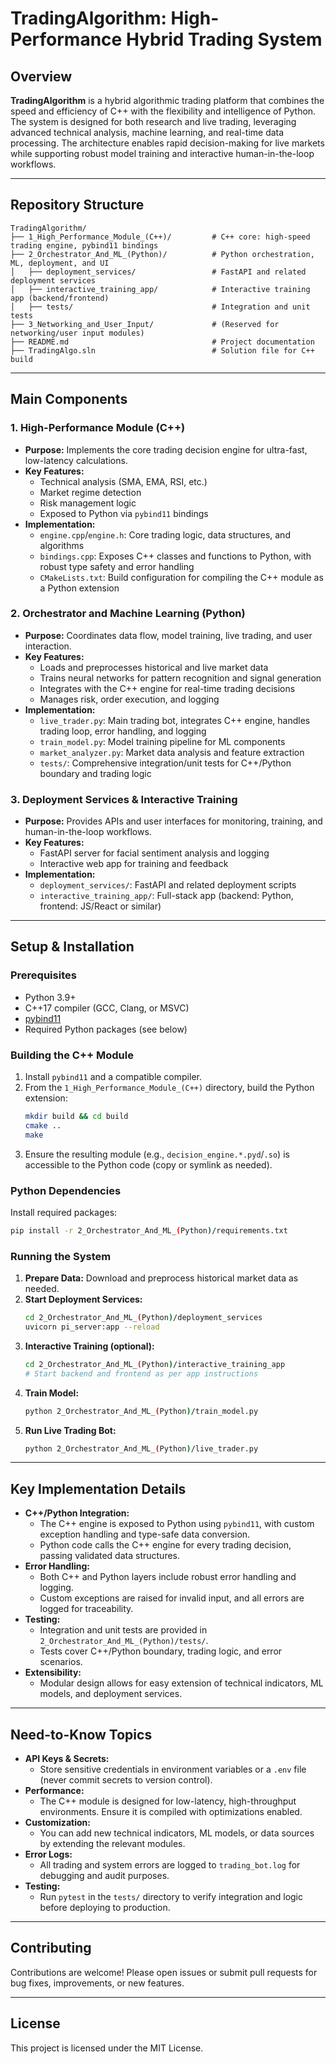 # TradingAlgorithm: High-Performance Hybrid Trading System

## Overview

**TradingAlgorithm** is a hybrid algorithmic trading platform that combines the speed and efficiency of C++ with the flexibility and intelligence of Python. The system is designed for both research and live trading, leveraging advanced technical analysis, machine learning, and real-time data processing. The architecture enables rapid decision-making for live markets while supporting robust model training and interactive human-in-the-loop workflows.

---

## Repository Structure

```
TradingAlgorithm/
├── 1_High_Performance_Module_(C++)/         # C++ core: high-speed trading engine, pybind11 bindings
├── 2_Orchestrator_And_ML_(Python)/          # Python orchestration, ML, deployment, and UI
│   ├── deployment_services/                 # FastAPI and related deployment services
│   ├── interactive_training_app/            # Interactive training app (backend/frontend)
│   ├── tests/                               # Integration and unit tests
├── 3_Networking_and_User_Input/             # (Reserved for networking/user input modules)
├── README.md                                # Project documentation
├── TradingAlgo.sln                          # Solution file for C++ build
```

---

## Main Components

### 1. High-Performance Module (C++)
- **Purpose:** Implements the core trading decision engine for ultra-fast, low-latency calculations.
- **Key Features:**
  - Technical analysis (SMA, EMA, RSI, etc.)
  - Market regime detection
  - Risk management logic
  - Exposed to Python via `pybind11` bindings
- **Implementation:**
  - `engine.cpp`/`engine.h`: Core trading logic, data structures, and algorithms
  - `bindings.cpp`: Exposes C++ classes and functions to Python, with robust type safety and error handling
  - `CMakeLists.txt`: Build configuration for compiling the C++ module as a Python extension

### 2. Orchestrator and Machine Learning (Python)
- **Purpose:** Coordinates data flow, model training, live trading, and user interaction.
- **Key Features:**
  - Loads and preprocesses historical and live market data
  - Trains neural networks for pattern recognition and signal generation
  - Integrates with the C++ engine for real-time trading decisions
  - Manages risk, order execution, and logging
- **Implementation:**
  - `live_trader.py`: Main trading bot, integrates C++ engine, handles trading loop, error handling, and logging
  - `train_model.py`: Model training pipeline for ML components
  - `market_analyzer.py`: Market data analysis and feature extraction
  - `tests/`: Comprehensive integration/unit tests for C++/Python boundary and trading logic

### 3. Deployment Services & Interactive Training
- **Purpose:** Provides APIs and user interfaces for monitoring, training, and human-in-the-loop workflows.
- **Key Features:**
  - FastAPI server for facial sentiment analysis and logging
  - Interactive web app for training and feedback
- **Implementation:**
  - `deployment_services/`: FastAPI and related deployment scripts
  - `interactive_training_app/`: Full-stack app (backend: Python, frontend: JS/React or similar)

---

## Setup & Installation

### Prerequisites
- Python 3.9+
- C++17 compiler (GCC, Clang, or MSVC)
- [pybind11](https://github.com/pybind/pybind11)
- Required Python packages (see below)

### Building the C++ Module
1. Install `pybind11` and a compatible compiler.
2. From the `1_High_Performance_Module_(C++)` directory, build the Python extension:
   ```sh
   mkdir build && cd build
   cmake ..
   make
   ```
3. Ensure the resulting module (e.g., `decision_engine.*.pyd`/`.so`) is accessible to the Python code (copy or symlink as needed).

### Python Dependencies
Install required packages:
```sh
pip install -r 2_Orchestrator_And_ML_(Python)/requirements.txt
```

### Running the System
1. **Prepare Data:** Download and preprocess historical market data as needed.
2. **Start Deployment Services:**
   ```sh
   cd 2_Orchestrator_And_ML_(Python)/deployment_services
   uvicorn pi_server:app --reload
   ```
3. **Interactive Training (optional):**
   ```sh
   cd 2_Orchestrator_And_ML_(Python)/interactive_training_app
   # Start backend and frontend as per app instructions
   ```
4. **Train Model:**
   ```sh
   python 2_Orchestrator_And_ML_(Python)/train_model.py
   ```
5. **Run Live Trading Bot:**
   ```sh
   python 2_Orchestrator_And_ML_(Python)/live_trader.py
   ```

---

## Key Implementation Details

- **C++/Python Integration:**
  - The C++ engine is exposed to Python using `pybind11`, with custom exception handling and type-safe data conversion.
  - Python code calls the C++ engine for every trading decision, passing validated data structures.
- **Error Handling:**
  - Both C++ and Python layers include robust error handling and logging.
  - Custom exceptions are raised for invalid input, and all errors are logged for traceability.
- **Testing:**
  - Integration and unit tests are provided in `2_Orchestrator_And_ML_(Python)/tests/`.
  - Tests cover C++/Python boundary, trading logic, and error scenarios.
- **Extensibility:**
  - Modular design allows for easy extension of technical indicators, ML models, and deployment services.

---

## Need-to-Know Topics

- **API Keys & Secrets:**
  - Store sensitive credentials in environment variables or a `.env` file (never commit secrets to version control).
- **Performance:**
  - The C++ module is designed for low-latency, high-throughput environments. Ensure it is compiled with optimizations enabled.
- **Customization:**
  - You can add new technical indicators, ML models, or data sources by extending the relevant modules.
- **Error Logs:**
  - All trading and system errors are logged to `trading_bot.log` for debugging and audit purposes.
- **Testing:**
  - Run `pytest` in the `tests/` directory to verify integration and logic before deploying to production.

---

## Contributing

Contributions are welcome! Please open issues or submit pull requests for bug fixes, improvements, or new features.

---

## License

This project is licensed under the MIT License.
